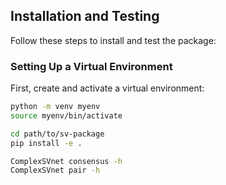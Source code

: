## Installation and Testing

Follow these steps to install and test the package:

### Setting Up a Virtual Environment

First, create and activate a virtual environment:

```bash
python -m venv myenv
source myenv/bin/activate

cd path/to/sv-package
pip install -e .

ComplexSVnet consensus -h
ComplexSVnet pair -h








